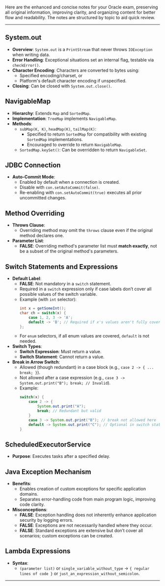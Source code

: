 Here are the enhanced and concise notes for your Oracle exam, preserving all original information, improving clarity, and organizing content for better flow and readability. The notes are structured by topic to aid quick review.

---

## System.out
- **Overview**: `System.out` is a `PrintStream` that never throws `IOException` when writing data.
- **Error Handling**: Exceptional situations set an internal flag, testable via `checkError()`.
- **Character Encoding**: Characters are converted to bytes using:
  - Specified encoding/charset, or
  - Platform's default character encoding if unspecified.
- **Closing**: Can be closed with `System.out.close()`.

## NavigableMap
- **Hierarchy**: Extends `Map` and `SortedMap`.
- **Implementation**: `TreeMap` implements `NavigableMap`.
- **Methods**:
  - `subMap(K, K)`, `headMap(K)`, `tailMap(K)`:
    - Specified to return `SortedMap` for compatibility with existing `SortedMap` implementations.
    - Encouraged to override to return `NavigableMap`.
  - `SortedMap.keySet()`: Can be overridden to return `NavigableSet`.

## JDBC Connection
- **Auto-Commit Mode**:
  - Enabled by default when a connection is created.
  - Disable with `con.setAutoCommit(false)`.
  - Re-enabling with `con.setAutoCommit(true)` executes all prior uncommitted changes.

## Method Overriding
- **Throws Clause**:
  - Overriding method may omit the `throws` clause even if the original method declares one.
- **Parameter List**:
  - **FALSE**: Overriding method's parameter list must **match exactly**, not be a subset of the original method's parameters.

## Switch Statements and Expressions
- **Default Label**:
  - **FALSE**: Not mandatory in a `switch` statement.
  - Required in a `switch` expression only if case labels don’t cover all possible values of the switch variable.
  - Example (with `int` selector):
    ```java
    int x = getSomeInt();
    char ch = switch(x) {
        case 1, 2, 3 -> 'A';
        default -> 'B'; // Required if x's values aren't fully covered
    };
    ```
  - For `enum` selectors, if all enum values are covered, `default` is not needed.
- **Switch Types**:
  - **Switch Expression**: Must return a value.
  - **Switch Statement**: Cannot return a value.
- **Break in Arrow Switch**:
  - Allowed (though redundant) in a case block (e.g., `case 2 -> { ... break; }`).
  - Not allowed after a case expression (e.g., `case 3 -> System.out.print("B"); break; // Invalid`).
  - Example:
    ```java
    switch(x) {
        case 2 -> {
            System.out.print("A");
            break; // Redundant but valid
        }
        case 3 -> System.out.print("B"); // break not allowed here
        default -> System.out.print("C"); // Optional in switch statement
    }
    ```

## ScheduledExecutorService
- **Purpose**: Executes tasks after a specified delay.

## Java Exception Mechanism
- **Benefits**:
  - Enables creation of custom exceptions for specific application domains.
  - Separates error-handling code from main program logic, improving code clarity.
- **Misconceptions**:
  - **FALSE**: Exception handling does not inherently enhance application security by logging errors.
  - **FALSE**: Exceptions are not necessarily handled where they occur.
  - **FALSE**: Standard exceptions are extensive but don’t cover all scenarios; custom exceptions can be created.

## Lambda Expressions
- **Syntax**:
  - `(parameter list)` or `single_variable_without_type` -> `{ regular lines of code }` or `just_an_expression_without_semicolon`.

---

